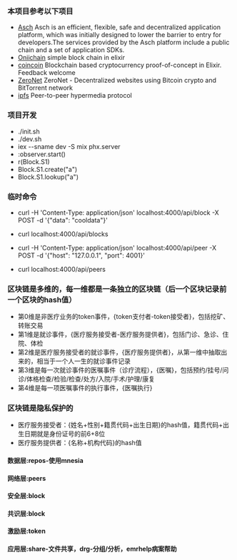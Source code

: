 ### 本项目参考以下项目
* [Asch](https://github.com/AschPlatform/asch) Asch is an efficient, flexible, safe and decentralized application platform, which was initially designed to lower the barrier to entry for developers.The services provided by the Asch platform include a public chain and a set of application SDKs.
* [Oniichain](https://github.com/freester1/Oniichain) simple block chain in elixir 
* [coincoin](https://github.com/robinmonjo/coincoin) Blockchain based cryptocurrency proof-of-concept in Elixir. Feedback welcome
* [ZeroNet](https://github.com/HelloZeroNet/ZeroNet) ZeroNet - Decentralized websites using Bitcoin crypto and BitTorrent network
* [ipfs](https://github.com/ipfs/ipfs) Peer-to-peer hypermedia protocol

### 项目开发
* ./init.sh
* ./dev.sh
* iex --sname dev -S mix phx.server
* :observer.start()
* r(Block.S1)
* Block.S1.create("a")
* Block.S1.lookup("a")

### 临时命令
* curl -H 'Content-Type: application/json' localhost:4000/api/block -X POST -d '{"data": "cooldata"}'

* curl localhost:4000/api/blocks

* curl -H 'Content-Type: application/json' localhost:4000/api/peer -X POST -d '{"host": "127.0.0.1", "port": 4001}'

* curl localhost:4000/api/peers

### 区块链是多维的，每一维都是一条独立的区块链（后一个区块记录前一个区块的hash值）
* 第0维是非医疗业务的token事件，{token支付者-token接受者}，包括挖矿、转账交易
* 第1维是就诊事件，{医疗服务接受者-医疗服务提供者}，包括门诊、急诊、住院、体检
* 第2维是医疗服务接受者的就诊事件，{医疗服务提供者}，从第一维中抽取出来的，相当于一个人一生的就诊事件记录
* 第3维是每一次就诊事件的医嘱事件（诊疗流程），{医嘱}，包括预约/挂号/问诊/体格检查/检验/检查/处方/入院/手术/护理/康复
* 第4维是每一项医嘱事件的执行事件，{医嘱执行}

### 区块链是隐私保护的
* 医疗服务接受者：{姓名+性别+籍贯代码+出生日期}的hash值，籍贯代码+出生日期就是身份证号的前6+8位
* 医疗服务提供者：{名称+机构代码}的hash值

#### 数据层:repos-使用mnesia
#### 网络层:peers
#### 安全层:block
#### 共识层:block
#### 激励层:token
#### 应用层:share-文件共享，drg-分组/分析，emrhelp病案帮助